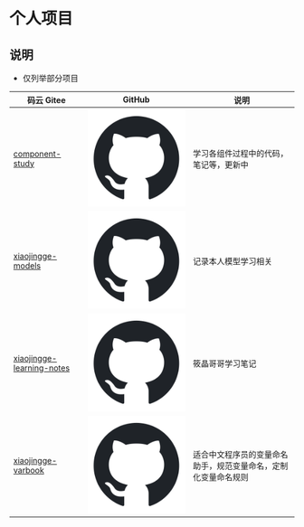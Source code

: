 # 个人项目

## 说明

- 仅列举部分项目

| 码云 Gitee                                                                            | GitHub                                                                                  | 说明                                                           |
| ------------------------------------------------------------------------------------- | --------------------------------------------------------------------------------------- | -------------------------------------------------------------- |
| [component-study](https://gitee.com/xiaojinggege/component-study)                     | [![](./static/github.svg)](https://github.com/xiaoxiaojingge/ComponentStudy)            | 学习各组件过程中的代码，笔记等，更新中                         |
| [xiaojingge-models](https://gitee.com/xiaojinggege/xiaojingge-models)                 | [![](./static/github.svg)](https://github.com/xiaoxiaojingge/xiaojingge-models)         | 记录本人模型学习相关                                           |
| [xiaojingge-learning-notes](https://gitee.com/xiaojinggege/xiaojingge-learning-notes) | [![](./static/github.svg)](https://github.com/xiaoxiaojingge/xiaojingge-learning-notes) | 筱晶哥哥学习笔记                                               |
| [xiaojingge-varbook](https://gitee.com/xiaojinggege/xiaojingge-varbook)               | [![](./static/github.svg)](https://github.com/xiaoxiaojingge/xiaojingge-varbook)        | 适合中文程序员的变量命名助手，规范变量命名，定制化变量命名规则 |

<style>

._project_personal table tr th:nth-child(1), ._project_personal table tr td:nth-child(1) {
    width: 310px;
}

._project_personal table tr th:nth-child(3), ._project_personal table tr td:nth-child(3) {
    width: 500px;
}

._project_personal img {
    height: 30px;
    width: 30px;
}

._project_personal table tr td:nth-child(2), ._project_personal table tr td:nth-child(3) {
    padding: 5px !important;
}

</style>
